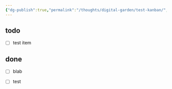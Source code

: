 ```yaml
---
{"dg-publish":true,"permalink":"/thoughts/digital-garden/test-kanban/","created":"2025-09-06T19:01:10.952+01:00","updated":"2025-09-06T19:02:23.982+01:00"}
---
```



## todo

- [ ] test item


## done

- [ ] blab
- [ ] test




